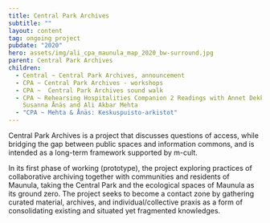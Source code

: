 ```yaml
---
title: Central Park Archives
subtitle: ""
layout: content
tag: ongoing project
pubdate: "2020"
hero: assets/img/ali_cpa_maunula_map_2020_bw-surround.jpg
parent: Central Park Archives
children:
  - Central ~ Central Park Archives, announcement
  - CPA ~ Central Park Archives - workshops
  - CPA ~  Central Park Archives sound walk
  - CPA ~ Rehearsing Hospitalities Companion 2 Readings with Annet Dekker, and
    Susanna Ånäs and Ali Akbar Mehta
  - "CPA ~ Mehta & Ånäs: Keskuspuisto-arkistot"
---
```

Central Park Archives is a project that discusses questions of access, while bridging the gap between public spaces and information commons, and is intended as a long-term framework supported by m-cult.

In its first phase of working (prototype), the project exploring practices of collaborative archiving together with communities and residents of Maunula, taking the Central Park and the ecological spaces of Maunula as its ground zero. The project seeks to become a contact zone by gathering curated material, archives, and individual/collective praxis as a form of consolidating existing and situated yet fragmented knowledges.